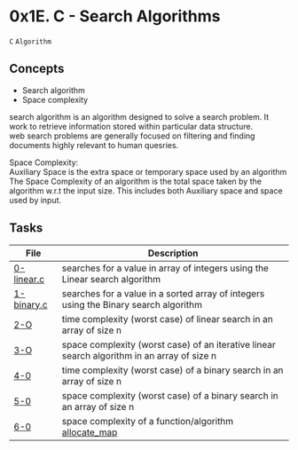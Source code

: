# 0x1E. C - Search Algorithms
``C`` ``Algorithm``
## Concepts
* Search algorithm
* Space complexity

search algorithm is an algorithm designed to solve a search problem. It work to retrieve information stored within particular data structure.<br/>
web search problems are generally focused on filtering and finding documents highly relevant to human quesries.

Space Complexity:<br/>
Auxiliary Space is the extra space or temporary space used by an algorithm<br/>
The Space Complexity of an algorithm is the total space taken by the algorithm w.r.t the input size. This includes both Auxiliary space and space used by input.

## Tasks
| File | Description |
|------|-------------|
[0-linear.c](./0-linear.c) | searches for a value in array of integers using the Linear search algorithm
[1-binary.c](./1-binary.c) | searches for a value in a sorted array of integers using the Binary search algorithm
[2-O](./2-0) | time complexity (worst case) of linear search in an array of size n
[3-O](./3-0) | space complexity (worst case) of an iterative linear search algorithm in an array of size n
[4-0](./4-0) | time complexity (worst case) of a binary search in an array of size n
[5-0](./5-0) | space complexity (worst case) of a binary search in an array of size n
[6-0](./6-0) | space complexity of a function/algorithm [allocate_map](./allocate_map)
